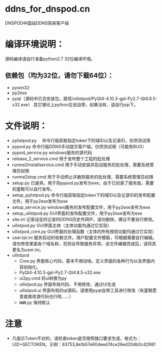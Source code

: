 # ddns_for_dnspod.cn
DNSPOD中国站DDNS简易客户端
# 编译环境说明：

源码编译请自行准备python2.7 32位编译环境。

## 依赖包（均为32位，请勿下载64位）：
- pywin32
- py2exe
- pyqt（源码中已含安装包，路径/uilistpod/PyQt4-4.10.3-gpl-Py2.7-Qt4.8.5-x32.exe）
其它理论上python应该自带，如果没有，请自行pip下。

# 文件说明：
-  pylistpod.py  　命令行版获取指定token下的域ID以及记录ID，仅供测试用
-  pypod.py       命令行版DDNS手动提交客户端，仅供测试用（可能有BUG）
-  pypod_service.py     windows服务的源代码
-  release_2_service.cmd      用于发布整个工程的批处理
-  runme2installservice.cmd   用于手动安装并启动服务的批处理，需要系统管理员权限
-  runme2stop.cmd             用于手动停止并删除服务的批处理，需要系统管理员权限
-  setup.py                   已废弃。用于将pypod.py发布为exe，由于已封装了服务版，需要的童鞋可以自行发布。
-  setup_pylistpod.py         命令行版获取指定token下的域ID以及记录ID的发布配置文件，用于py2exe发布为exe
-  setup_service.py           windows服务的发布配置文件，用于py2exe发布为exe
-  setup_uilistpod.py         GUI界面的发布配置文件，用于py2exe发布为exe
-  site.ini                   记录设定的记录的DDNS历史外网IP，请勿删除，建议不要自行修改。
-  uilistpod.py               GUI界面主体（主体功能均通过它实现）
-  uilistpod_core.py          GUI界面的处理函数（主体的所有按钮功能均通过它实现）
-  user.tpl.ini               服务启动的依赖文件。用户配置文件模板，可根据需要自行编辑。请勿修改里面各个域名称，否则会导致服务异常。该文件编辑完成后，请将其更名为user.ini。
-  uilistpod
      -  Core.py              界面核心代码，基本不用动啥。定义界面的各种行为以及界面内容初始化。
      -  PyQt4-4.10.3-gpl-Py2.7-Qt4.8.5-x32.exe      
      -  ui2py.cmd            将ui转换为py
      -  uilistpod.py         界面布局代码，不用修改，通过UI生成
      -  uilistpod.ui         界面布局的qt源码，请使用pyqt自带工具进行修改（有童鞋愿意直接改源代码也行啦……）
      -  __init__.py          保持默认

# 注意
- 凡提示Token不对的，请检查token是否按照接口要求生成，格式为：UID+SECTOKEN。示例：63753,8e1b57e60deed74ce26ed20db0c42981
